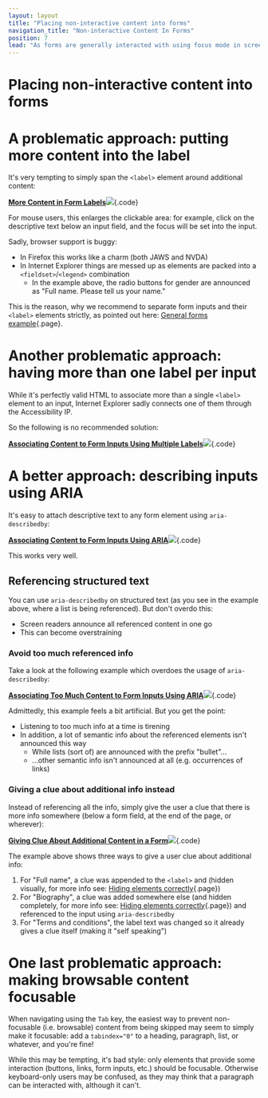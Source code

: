 ```yaml
---
layout: layout
title: "Placing non-interactive content into forms"
navigation_title: "Non-interactive Content In Forms"
position: 7
lead: "As forms are generally interacted with using focus mode in screen readers, purely non-interacitve content needs some special treatment to prevent it from being ignored."
---
```


# Placing non-interactive content into forms

# A problematic approach: putting more content into the label

It's very tempting to simply span the `<label>` element around additional content:

[**More Content in Form Labels**![](https://s3-us-west-2.amazonaws.com/i.cdpn.io/1279260.rzXMLG.small.bf8c2078-c0af-460d-966a-d9d60c478eca.png)](https://codepen.io/accessibility-developer-guide/pen/rzXMLG){.code}

For mouse users, this enlarges the clickable area: for example, click on the descriptive text below an input field, and the focus will be set into the input.

Sadly, browser support is buggy:

- In Firefox this works like a charm (both JAWS and NVDA)
- In Internet Explorer things are messed up as elements are packed into a `<fieldset>`/`<legend>` combination
    - In the example above, the radio buttons for gender are announced as "Full name. Please tell us your name."

This is the reason, why we recommend to separate form inputs and their `<label>` elements strictly, as pointed out here: [General forms example](/part--examples-of-accessibility-patterns---introduction/forms--validations--and-error-messages/general-forms-example){.page}.

# Another problematic approach: having more than one label per input

While it's perfectly valid HTML to associate more than a single `<label>` element to an input, Internet Explorer sadly connects one of them through the Accessibility IP.

So the following is no recommended solution:

[**Associating Content to Form Inputs Using Multiple Labels**![](https://s3-us-west-2.amazonaws.com/i.cdpn.io/1279260.gxVzLN.small.a8318052-9415-468b-aa66-2ffe945b0ceb.png)](https://codepen.io/accessibility-developer-guide/pen/gxVzLN){.code}

# A better approach: describing inputs using ARIA

It's easy to attach descriptive text to any form element using `aria-describedby`:

[**Associating Content to Form Inputs Using ARIA**![](https://s3-us-west-2.amazonaws.com/i.cdpn.io/1279260.xLvEaQ.small.2c42e7f7-9b7e-4d65-9515-97b47e7d300e.png)](https://codepen.io/accessibility-developer-guide/pen/xLvEaQ){.code}

This works very well.

## Referencing structured text

You can use `aria-describedby` on structured text (as you see in the example above, where a list is being referenced). But don't overdo this: 

- Screen readers announce all referenced content in one go
- This can become overstraining

### Avoid too much referenced info

Take a look at the following example which overdoes the usage of `aria-describedby`:

[**Associating Too Much Content to Form Inputs Using ARIA**![](https://s3-us-west-2.amazonaws.com/i.cdpn.io/1279260.wqVzLJ.small.9e91c9df-9eea-4579-87e2-b811b361f8e1.png)](https://codepen.io/accessibility-developer-guide/pen/wqVzLJ){.code}

Admittedly, this example feels a bit artificial. But you get the point:

- Listening to too much info at a time is tirening
- In addition, a lot of semantic info about the referenced elements isn't announced this way
    - While lists (sort of) are announced with the prefix "bullet"...
    - ...other semantic info isn't announced at all (e.g. occurrences of links)

### Giving a clue about additional info instead

Instead of referencing all the info, simply give the user a clue that there is more info somewhere (below a form field, at the end of the page, or wherever):

[**Giving Clue About Additional Content in a Form**![](https://s3-us-west-2.amazonaws.com/i.cdpn.io/1279260.eEqBJP.small.ad4dcde6-0288-4c7c-bf43-144ab1287305.png)](https://codepen.io/accessibility-developer-guide/pen/eEqBJP){.code}

The example above shows three ways to give a user clue about additional info:

1. For "Full name", a clue was appended to the `<label>` and (hidden visually, for more info see: [Hiding elements correctly](/part--examples-of-accessibility-patterns---introduction/hiding-elements-correctly){.page})
2. For "Biography", a clue was added somewhere else (and hidden completely, for more info see: [Hiding elements correctly](/part--examples-of-accessibility-patterns---introduction/hiding-elements-correctly){.page}) and referenced to the input using `aria-describedby`
3. For "Terms and conditions", the label text was changed so it already gives a clue itself (making it "self speaking")

# One last problematic approach: making browsable content focusable

When navigating using the `Tab` key, the easiest way to prevent non-focusable (i.e. browsable) content from being skipped may seem to simply make it focusable: add a `tabindex="0"` to a heading, paragraph, list, or whatever, and you're fine!

While this may be tempting, it's bad style: only elements that provide some interaction (buttons, links, form inputs, etc.) should be focusable. Otherwise keyboard-only users may be confused, as they may think that a paragraph can be interacted with, although it can't.
